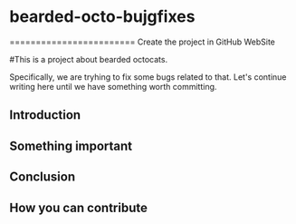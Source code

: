 # bearded-octo-bujgfixes
========================
Create the project in GitHub WebSite

#This is a project about bearded octocats.

Specifically, we are tryhing to fix some bugs related to that.
Let's continue writing here until we have something worth committing.

## Introduction

## Something important

## Conclusion

## How you can contribute